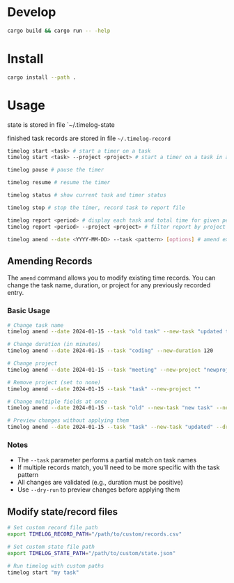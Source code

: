 # Develop

```bash
cargo build && cargo run -- -help
```


# Install

```bash
cargo install --path .
```

# Usage

state is stored in file `~/.timelog-state

finished task records are stored in file `~/.timelog-record`

```bash
timelog start <task> # start a timer on a task
timelog start <task> --project <project> # start a timer on a task in a specific project

timelog pause # pause the timer

timelog resume # resume the timer

timelog status # show current task and timer status

timelog stop # stop the timer, record task to report file

timelog report <period> # display each task and total time for given period
timelog report <period> --project <project> # filter report by project

timelog amend --date <YYYY-MM-DD> --task <pattern> [options] # amend existing records
```

## Amending Records

The `amend` command allows you to modify existing time records. You can change the task name, duration, or project for any previously recorded entry.

### Basic Usage

```bash
# Change task name
timelog amend --date 2024-01-15 --task "old task" --new-task "updated task name"

# Change duration (in minutes)
timelog amend --date 2024-01-15 --task "coding" --new-duration 120

# Change project
timelog amend --date 2024-01-15 --task "meeting" --new-project "newproject"

# Remove project (set to none)
timelog amend --date 2024-01-15 --task "task" --new-project ""

# Change multiple fields at once
timelog amend --date 2024-01-15 --task "old" --new-task "new task" --new-duration 90 --new-project "proj"

# Preview changes without applying them
timelog amend --date 2024-01-15 --task "task" --new-task "updated" --dry-run
```

### Notes

- The `--task` parameter performs a partial match on task names
- If multiple records match, you'll need to be more specific with the task pattern
- All changes are validated (e.g., duration must be positive)
- Use `--dry-run` to preview changes before applying them


## Modify state/record files

```bash
# Set custom record file path
export TIMELOG_RECORD_PATH="/path/to/custom/records.csv"

# Set custom state file path  
export TIMELOG_STATE_PATH="/path/to/custom/state.json"

# Run timelog with custom paths
timelog start "my task"
```